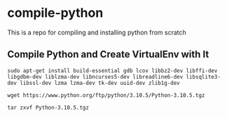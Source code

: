 # compile-python
This is a repo for compiling and installing python from scratch

## Compile Python and Create VirtualEnv with It

`sudo apt-get install build-essential gdb lcov libbz2-dev libffi-dev libgdbm-dev liblzma-dev libncurses5-dev libreadline6-dev libsqlite3-dev libssl-dev lzma lzma-dev tk-dev uuid-dev zlib1g-dev`

`wget https://www.python.org/ftp/python/3.10.5/Python-3.10.5.tgz`

`tar zxvf Python-3.10.5.tgz`